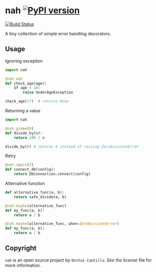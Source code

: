 nah [![PyPI version](https://badge.fury.io/py/nah.svg)](https://badge.fury.io/py/nah)
=====================
[![Build Status](https://travis-ci.com/onchie/nah.svg?branch=master)](https://travis-ci.com/onchie/nah)

A tiny collection of simple error handling decorators.

Usage
-----

Ignoring exception

```python
import nah

@nah.meh
def check_age(age):
    if age < 18:
        raise UnderAgeException

check_age(17)  # returns None
```
Returning a value
```python
import nah

@nah.gimme(0)
def divide_by(n):
    return 100 / n

divide_by(0) # returns 0 instead of raising ZeroDivisionError
```
Retry
```python
@nah.again(3)
def connect_db(config):
    return DbConnection.connect(config)
```
Alternative function
```python
def alternative_func(a, b):
    return safe_divide(a, b)

@nah.maybe(alternative_func)
def my_func(a, b):
    return a / b

@nah.maybe(alternative_func, when=ZeroDivisionError)
def my_func(a, b):
    return a / b

```

Copyright
---------

`nah` is an open source project by `Onchie Cantillo`_. See the license_ file
for more information.
